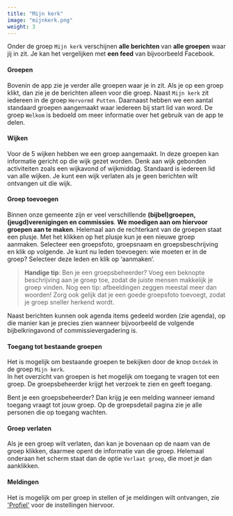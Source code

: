 ```yaml
---
title: "Mijn kerk"
image: "mijnkerk.png"
weight: 3
---
```


Onder de groep `Mijn kerk` verschijnen **alle berichten** van **alle groepen** waar jij in zit. Je kan het vergelijken
met **een feed** van bijvoorbeeld Facebook.

#### Groepen

Bovenin de app zie je verder alle groepen waar je in zit. Als je op een groep klikt, dan zie je de berichten alleen voor
die groep. Naast `Mijn kerk` zit iedereen in de groep `Hervormd Putten`. Daarnaast hebben we een aantal standaard
groepen aangemaakt waar iedereen bij start lid van word. De groep `Welkom` is bedoeld om meer informatie over het
gebruik van de app te delen.

#### Wijken

Voor de 5 wijken hebben we een groep aangemaakt. In deze groepen kan informatie gericht op die wijk gezet worden. Denk
aan wijk gebonden activiteiten zoals een wijkavond of wijkmiddag. Standaard is iedereen lid van alle wijken. Je kunt een
wijk verlaten als je geen berichten wilt ontvangen uit die wijk.

#### Groep toevoegen

Binnen onze gemeente zijn er veel verschillende **(bijbel)groepen, (jeugd)verenigingen en commissies**. **We moedigen
aan om hiervoor groepen aan te maken**. Helemaal aan de rechterkant van de groepen staat een plusje. Met het klikken op
het plusje kun je een nieuwe groep aanmaken. Selecteer een groepsfoto, groepsnaam en groepsbeschrijving en klik op
volgende. Je kunt nu leden toevoegen: wie moeten er in de groep? Selecteer deze leden en klik op ‘aanmaken’.    

>**Handige tip**:
Ben je een groepsbeheerder? Voeg een beknopte beschrijving aan je groep toe, zodat de juiste mensen makkelijk je groep vinden. 
> Nog een tip: afbeeldingen zeggen meestal meer dan woorden! Zorg ook gelijk dat je een goede groepsfoto toevoegt, zodat je groep sneller herkend wordt.

Naast berichten kunnen ook agenda items gedeeld worden (zie agenda), op die manier kan je precies zien wanneer
bijvoorbeeld de volgende bijbelkringavond of commissievergadering is.

#### Toegang tot bestaande groepen

Het is mogelijk om bestaande groepen te bekijken door de knop `Ontdek` in de groep `Mijn kerk`.   
In het overzicht van groepen is het mogelijk om toegang te vragen tot een groep. De groepsbeheerder krijgt het verzoek te zien en geeft toegang. 

Bent je een groepsbeheerder? Dan krijg je een melding wanneer iemand toegang vraagt tot jouw groep. Op de groepsdetail pagina zie je alle personen die op toegang wachten.

#### Groep verlaten

Als je een groep wilt verlaten, dan kan je bovenaan op de naam van de groep klikken, daarmee opent de informatie van die
groep. Helemaal onderaan het scherm staat dan de optie `Verlaat groep`, die moet je dan aanklikken.

#### Meldingen

Het is mogelijk om per groep in stellen of je meldingen wilt ontvangen, zie ['Profiel'](#profiel) voor de instellingen
hiervoor.